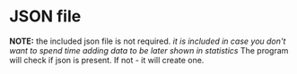 # JSON file
**NOTE:** the included json file is not required.
*it is included in case you don't want to spend time adding data to be later shown in statistics*
The program will check if json is present. If not - it will create one.
